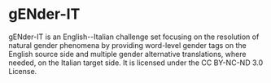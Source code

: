 # gENder-IT
gENder-IT is an English--Italian challenge set focusing on the resolution of natural gender phenomena by providing word-level gender tags on the English source side and multiple gender alternative translations, where needed, on the Italian target side. It is licensed under the CC BY-NC-ND 3.0 License.
